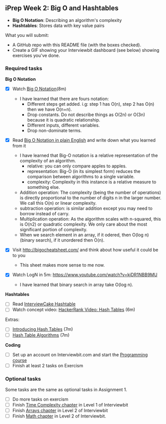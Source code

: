 ## iPrep Week 2: Big O and Hashtables

* **Big O Notation**: Describing an algorithm's complexity
* **Hashtables**: Stores data with key value pairs

What you will submit:
- A GitHub repo with this README file (with the boxes checked).
- Create a GIF showing your Interviewbit dashboard (see below) showing exercises you've done.

### Required tasks

**Big O Notation**

- [x] Watch [Big O Notation](https://www.youtube.com/watch?v=v4cd1O4zkGw)(8m)
  - I have learned that there are fours notation:
    * Different steps get added. i.g: step 1 has O(n), step 2 has O(n) then we have O(n+n).
    * Drop constants. Do not describe things as O(2n) or O(3n) because it is quadratic relationship.
    * Different inputs, different variables.
    * Drop non-dominate terms.
- [x] Read [Big O Notation in plain English](http://stackoverflow.com/questions/487258/what-is-a-plain-english-explanation-of-big-o-notation) and write down what you learned from it
  - I have learned that Big-O notation is a relative representation of the complexity of an algorithm.
     * relative: you can only compare apples to apples. 
     * representation: Big-O (in its simplest form) reduces the comparison between algorithms to a single variable.
     * complexity: Complexity in this instance is a relative measure to something else.
  - Addition operation: The complexity (being the number of operations) is directly proportional to the number of digits n in the larger number. We call this O(n) or linear complexity.
  - subtraction operation: is similar addition except you may need to borrow instead of carry.
  - Multiplication operation: As the algorithm scales with n-squared, this is O(n2) or quadratic complexity.
    We only care about the most significant portion of complexity.
  - When we search element in an array, if it odered, then O(log n) (binary search), if it unordered then O(n).
 
- [x] Visit http://bigocheatsheet.com/ and think about how useful it could be to you
  - This sheet makes more sense to me now.
- [x] Watch LogN in 5m: https://www.youtube.com/watch?v=kjDR1NBB9MU
  - I have learned that binary search in array take O(log n).
  
**Hashtables**

- [ ] Read [InterviewCake Hashtable](https://www.interviewcake.com/concept/java/hash-map?)
- [ ] Watch concept video: [HackerRank Video: Hash Tables](https://www.youtube.com/watch?v=shs0KM3wKv8) (6m)

Extras: 
- [ ] [Introducing Hash Tables](https://www.youtube.com/watch?v=MfhjkfocRR0) (7m)
- [ ] [Hash Table Algorithms](https://www.youtube.com/watch?v=Ke_tII6Y0GE) (7m)

**Coding**

- [ ] Set up an account on Interviewbit.com and start the [Programming course](https://www.interviewbit.com/courses/programming/)
- [ ] Finish at least 2 tasks on Exercism

### Optional tasks

Some tasks are the same as optional tasks in Assignment 1.

- [ ] Do more tasks on exercism
- [ ] Finish [Time Complexity chapter](https://www.interviewbit.com/courses/programming/topics/time-complexity) in Level 1 of Interviewbit
- [ ] Finish [Arrays chapter]((https://www.interviewbit.com/courses/programming/topics/arrays/)) in Level 2 of Interviewbit
- [ ] Finish [Math chapter](https://www.interviewbit.com/courses/programming/topics/math/) in Level 2 of Interviewbit.
